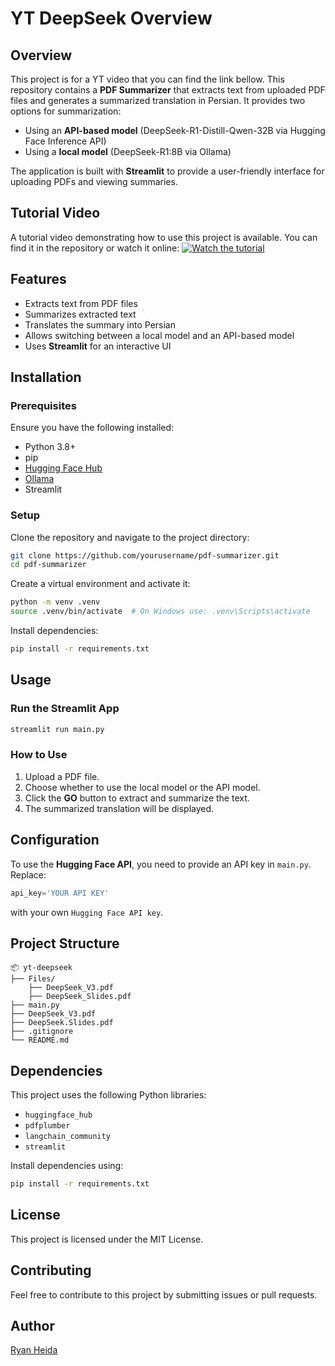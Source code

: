 # YT DeepSeek Overview

## Overview
This project is for a YT video that you can find the link bellow. This repository contains a **PDF Summarizer** that extracts text from uploaded PDF files and generates a summarized translation in Persian. It provides two options for summarization:
- Using an **API-based model** (DeepSeek-R1-Distill-Qwen-32B via Hugging Face Inference API)
- Using a **local model** (DeepSeek-R1:8B via Ollama)

The application is built with **Streamlit** to provide a user-friendly interface for uploading PDFs and viewing summaries.

## Tutorial Video
A tutorial video demonstrating how to use this project is available. You can find it in the repository or watch it online:
[![Watch the tutorial](https://img.youtube.com/vi/YOUR_VIDEO_ID_HERE/0.jpg)](https://www.youtube.com/watch?v=YOUR_VIDEO_ID_HERE)


## Features
- Extracts text from PDF files
- Summarizes extracted text
- Translates the summary into Persian
- Allows switching between a local model and an API-based model
- Uses **Streamlit** for an interactive UI

## Installation

### Prerequisites
Ensure you have the following installed:
- Python 3.8+
- pip
- [Hugging Face Hub](https://huggingface.co/docs/huggingface_hub/index)
- [Ollama](https://ollama.com)
- Streamlit

### Setup
Clone the repository and navigate to the project directory:
```sh
git clone https://github.com/yourusername/pdf-summarizer.git
cd pdf-summarizer
```

Create a virtual environment and activate it:
```sh
python -m venv .venv
source .venv/bin/activate  # On Windows use: .venv\Scripts\activate
```

Install dependencies:
```sh
pip install -r requirements.txt
```

## Usage

### Run the Streamlit App
```sh
streamlit run main.py
```

### How to Use
1. Upload a PDF file.
2. Choose whether to use the local model or the API model.
3. Click the **GO** button to extract and summarize the text.
4. The summarized translation will be displayed.

## Configuration
To use the **Hugging Face API**, you need to provide an API key in `main.py`. Replace:
```python
api_key='YOUR API KEY'
```
with your own `Hugging Face API key`.

## Project Structure
```
📦 yt-deepseek
├── Files/              
    ├── DeepSeek_V3.pdf
    ├── DeepSeek_Slides.pdf
├── main.py             
├── DeepSeek_V3.pdf       
├── DeepSeek.Slides.pdf       
├── .gitignore          
└── README.md           
```

## Dependencies
This project uses the following Python libraries:
- `huggingface_hub`
- `pdfplumber`
- `langchain_community`
- `streamlit`

Install dependencies using:
```sh
pip install -r requirements.txt
```

## License
This project is licensed under the MIT License.

## Contributing
Feel free to contribute to this project by submitting issues or pull requests.

## Author
[Ryan Heida](https://github.com/Ryan-PG)

